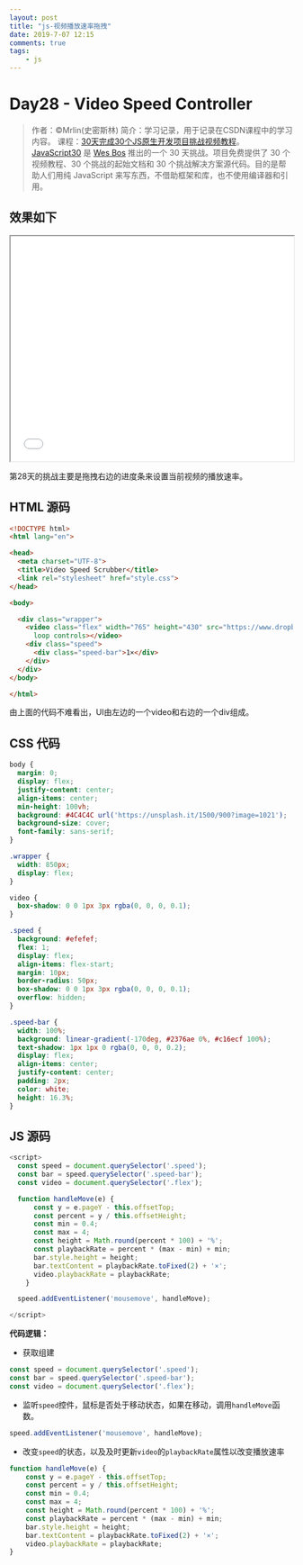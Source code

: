 ```yaml
---
layout: post
title: "js-视频播放速率拖拽"
date: 2019-7-07 12:15
comments: true
tags: 
	- js
---
```

# Day28 - Video Speed Controller

> 作者：©Mrlin(史密斯林)
> 简介：学习记录，用于记录在CSDN课程中的学习内容。
> 课程：[30天完成30个JS原生开发项目挑战视频教程](https://edu.csdn.net/course/detail/5776)。[JavaScript30](https://javascript30.com) 是 [Wes Bos](https://github.com/wesbos) 推出的一个 30 天挑战。项目免费提供了 30 个视频教程、30 个挑战的起始文档和 30 个挑战解决方案源代码。目的是帮助人们用纯 JavaScript 来写东西，不借助框架和库，也不使用编译器和引用。


## 效果如下

<iframe src="/assets/demo/js_learn/class28/index-FINISHED.html" width="100%" height="400" scrolling="auto"></iframe>

<!-- more -->

第28天的挑战主要是拖拽右边的进度条来设置当前视频的播放速率。

## HTML 源码


```html
<!DOCTYPE html>
<html lang="en">

<head>
  <meta charset="UTF-8">
  <title>Video Speed Scrubber</title>
  <link rel="stylesheet" href="style.css">
</head>

<body>

  <div class="wrapper">
    <video class="flex" width="765" height="430" src="https://www.dropbox.com/s/nf6jfkwck1glsyo/12%20-%20flex-wrapping-and-columns.mp4?dl=1"
      loop controls></video>
    <div class="speed">
      <div class="speed-bar">1×</div>
    </div>
  </div>
</body>

</html>
```

由上面的代码不难看出，UI由左边的一个video和右边的一个div组成。

## CSS 代码

```css
body {
  margin: 0;
  display: flex;
  justify-content: center;
  align-items: center;
  min-height: 100vh;
  background: #4C4C4C url('https://unsplash.it/1500/900?image=1021');
  background-size: cover;
  font-family: sans-serif;
}

.wrapper {
  width: 850px;
  display: flex;
}

video {
  box-shadow: 0 0 1px 3px rgba(0, 0, 0, 0.1);
}

.speed {
  background: #efefef;
  flex: 1;
  display: flex;
  align-items: flex-start;
  margin: 10px;
  border-radius: 50px;
  box-shadow: 0 0 1px 3px rgba(0, 0, 0, 0.1);
  overflow: hidden;
}

.speed-bar {
  width: 100%;
  background: linear-gradient(-170deg, #2376ae 0%, #c16ecf 100%);
  text-shadow: 1px 1px 0 rgba(0, 0, 0, 0.2);
  display: flex;
  align-items: center;
  justify-content: center;
  padding: 2px;
  color: white;
  height: 16.3%;
}
```

## JS 源码

```js
<script>
  const speed = document.querySelector('.speed');
  const bar = speed.querySelector('.speed-bar');
  const video = document.querySelector('.flex');

  function handleMove(e) {
      const y = e.pageY - this.offsetTop;
      const percent = y / this.offsetHeight;
      const min = 0.4;
      const max = 4;
      const height = Math.round(percent * 100) + '%';
      const playbackRate = percent * (max - min) + min;
      bar.style.height = height;
      bar.textContent = playbackRate.toFixed(2) + '×';
      video.playbackRate = playbackRate;
    }

  speed.addEventListener('mousemove', handleMove);

</script>
```

**代码逻辑：**

- 获取组建

```js
const speed = document.querySelector('.speed');
const bar = speed.querySelector('.speed-bar');
const video = document.querySelector('.flex');
```


- 监听`speed`控件，鼠标是否处于移动状态，如果在移动，调用`handleMove`函数。

```js
speed.addEventListener('mousemove', handleMove);
```

- 改变`speed`的状态，以及及时更新`video`的`playbackRate`属性以改变播放速率

```js
function handleMove(e) {
    const y = e.pageY - this.offsetTop;
    const percent = y / this.offsetHeight;
    const min = 0.4;
    const max = 4;
    const height = Math.round(percent * 100) + '%';
    const playbackRate = percent * (max - min) + min;
    bar.style.height = height;
    bar.textContent = playbackRate.toFixed(2) + '×';
    video.playbackRate = playbackRate;
}
```
